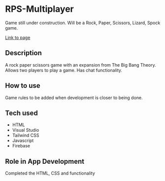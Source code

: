 # RPS-Multiplayer

Game still under construction. Will be a Rock, Paper, Scissors, Lizard, Spock game. 

[Link to page](https://reekamaharaj.github.io/RPS-Multiplayer/)

## Description
A rock paper scissors game with an expansion from The Big Bang Theory. Allows two players to play a game. Has chat functionality.

## How to use
Game rules to be added when development is closer to being done.

## Tech used
- HTML
- Visual Studio
- Tailwind CSS
- Javascript
- Firebase

## Role in App Development
Completed the HTML, CSS and functionality 
